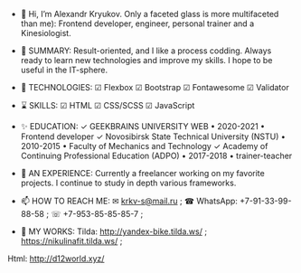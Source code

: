 - 👋 Hi, I’m Alexandr Kryukov. Only a faceted glass is more multifaceted than me): 
Frontend developer, engineer, personal trainer and a Kinesiologist.

- 👀 SUMMARY:
Result-oriented, and I like a process codding.
Always ready to learn new technologies and improve my skills. 
I hope to be useful in the IT-sphere.

- 🌱 TECHNOLOGIES:
  ☑ Flexbox
  ☑ Bootstrap
  ☑ Fontawesome
  ☑ Validator
  
- ⌛ SKILLS:
  ☑ HTML
  ☑ CSS/SCSS
  ☑ JavaScript
  
- ✨ EDUCATION: 
  ✓ GEEKBRAINS UNIVERSITY WEB • 2020-2021 • Frontend developer
  ✓ Novosibirsk State Technical University (NSTU) • 2010-2015 • Faculty of Mechanics and Technology
  ✓ Academy of Continuing Professional Education (ADPO) • 2017-2018 • trainer-teacher

- 💞️ AN EXPERIENCE: 
Currently a freelancer working on my favorite projects.
I continue to study in depth various frameworks.

- 📫 HOW TO REACH ME: 
  ✉ krkv-s@mail.ru ;
  ☎ WhatsApp: +7-91-33-99-88-58 ;
  ☏ +7-953-85-85-85-7 ;
  
- 🍓 MY WORKS:
Tilda:
http://yandex-bike.tilda.ws/ ;
https://nikulinafit.tilda.ws/ ;

Html:
http://d12world.xyz/


